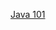 [Java 101](https://github.com/SciBorgs/SciGuides/blob/main/projects/intro-to-programming/Java101.md)